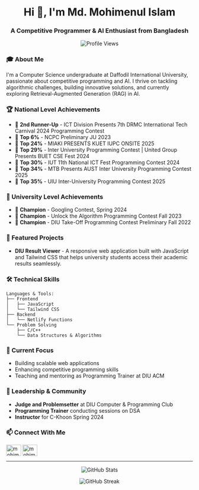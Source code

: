 <h1 align="center">Hi 👋, I'm Md. Mohimenul Islam</h1>
<h3 align="center">A Competitive Programmer & AI Enthusiast from Bangladesh</h3>

<p align="center">
  <img src="https://komarev.com/ghpvc/?username=mohimenul-islam&label=Profile%20views&color=0e75b6&style=flat" alt="Profile Views" />
</p>

### 🎓 About Me

I'm a Computer Science undergraduate at Daffodil International University, passionate about competitive programming and AI. I thrive on tackling algorithmic challenges, building innovative solutions, and currently exploring Retrieval-Augmented Generation (RAG) in AI.


### 🏆 National Level Achievements

- 🥉 **2nd Runner-Up** - ICT Division Presents 7th DRMC International Tech Carnival 2024 Programming Contest
- 🎯 **Top 6%** - NCPC Preliminary JU 2023
- 🏅 **Top 24%** - MIAKI PRESENTS KUET IUPC ONSITE 2025
- 🏅 **Top 29%** - Inter University Programming Contest | United Group Presents BUET CSE Fest 2024
- 🏅 **Top 30%** - IUT 11th National ICT Fest Programming Contest 2024
- 🏅 **Top 34%** - MTB Presents AUST Inter University Programming Contest 2025
- 🏅 **Top 35%** - UIU Inter-University Programming Contest 2025

### 👑 University Level Achievements

- 🥇 **Champion** - Googling Contest, Spring 2024
- 🥇 **Champion** - Unlock the Algorithm Programming Contest Fall 2023
- 🥇 **Champion** - DIU Take-Off Programming Contest Preliminary Fall 2022

### 🚀 Featured Projects

- **DIU Result Viewer** - A responsive web application built with JavaScript and Tailwind CSS that helps university students access their academic results seamlessly.

### 🛠️ Technical Skills

```text
Languages & Tools:
├── Frontend
│   ├── JavaScript
│   └── Tailwind CSS
├── Backend
│   └── Netlify Functions
└── Problem Solving
    ├── C/C++
    └── Data Structures & Algorithms
```

### 🎯 Current Focus

- Building scalable web applications
- Enhancing competitive programming skills
- Teaching and mentoring as Programming Trainer at DIU ACM

### 🤝 Leadership & Community

- **Judge and Problemsetter** at DIU Computer & Programming Club
- **Programming Trainer** conducting sessions on DSA
- **Instructor** for C-Khoon Spring 2024

### 📫 Connect With Me

<p align="left">
<a href="https://linkedin.com/in/mohimenul-islam0" target="blank"><img align="center" src="https://raw.githubusercontent.com/rahuldkjain/github-profile-readme-generator/master/src/images/icons/Social/linked-in-alt.svg" alt="mohimenul-islam0" height="30" width="40" /></a>
<a href="https://www.facebook.com/mohimenul.islam.927" target="blank"><img align="center" src="https://raw.githubusercontent.com/rahuldkjain/github-profile-readme-generator/master/src/images/icons/Social/facebook.svg" alt="mohimenul.islam.927" height="30" width="40" /></a>
</p>

---

<p align="center">
  <img src="https://github-readme-stats.vercel.app/api?username=mohimenul-islam&show_icons=true&theme=dark" alt="GitHub Stats" />
</p>

<p align="center">
  <img src="https://github-readme-streak-stats.herokuapp.com/?user=mohimenul-islam&theme=dark" alt="GitHub Streak" />
</p>
